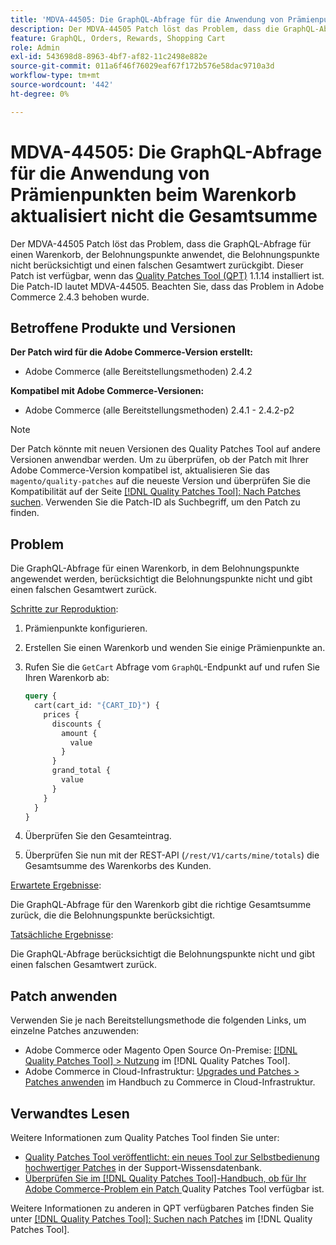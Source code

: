 ```yaml
---
title: 'MDVA-44505: Die GraphQL-Abfrage für die Anwendung von Prämienpunkten beim Warenkorb aktualisiert nicht die Gesamtsumme'
description: Der MDVA-44505 Patch löst das Problem, dass die GraphQL-Abfrage für einen Warenkorb, der Belohnungspunkte anwendet, die Belohnungspunkte nicht berücksichtigt und einen falschen Gesamtwert zurückgibt. Dieser Patch ist verfügbar, wenn das [Quality Patches Tool (QPT)](https://experienceleague.adobe.com/de/docs/commerce-operations/tools/quality-patches-tool/quality-patches-tool-to-self-serve-quality-patches) 1.1.14 installiert ist. Die Patch-ID lautet MDVA-44505. Beachten Sie, dass das Problem in Adobe Commerce 2.4.3 behoben wurde.
feature: GraphQL, Orders, Rewards, Shopping Cart
role: Admin
exl-id: 543698d8-8963-4bf7-af82-11c2498e882e
source-git-commit: 011a6f46f76029eaf67f172b576e58dac9710a3d
workflow-type: tm+mt
source-wordcount: '442'
ht-degree: 0%

---
```


# MDVA-44505: Die GraphQL-Abfrage für die Anwendung von Prämienpunkten beim Warenkorb aktualisiert nicht die Gesamtsumme

Der MDVA-44505 Patch löst das Problem, dass die GraphQL-Abfrage für einen Warenkorb, der Belohnungspunkte anwendet, die Belohnungspunkte nicht berücksichtigt und einen falschen Gesamtwert zurückgibt. Dieser Patch ist verfügbar, wenn das [Quality Patches Tool (QPT)](https://experienceleague.adobe.com/de/docs/commerce-operations/tools/quality-patches-tool/quality-patches-tool-to-self-serve-quality-patches) 1.1.14 installiert ist. Die Patch-ID lautet MDVA-44505. Beachten Sie, dass das Problem in Adobe Commerce 2.4.3 behoben wurde.

## Betroffene Produkte und Versionen

**Der Patch wird für die Adobe Commerce-Version erstellt:**

* Adobe Commerce (alle Bereitstellungsmethoden) 2.4.2

**Kompatibel mit Adobe Commerce-Versionen:**

* Adobe Commerce (alle Bereitstellungsmethoden) 2.4.1 - 2.4.2-p2

>[!NOTE]
>
>Der Patch könnte mit neuen Versionen des Quality Patches Tool auf andere Versionen anwendbar werden. Um zu überprüfen, ob der Patch mit Ihrer Adobe Commerce-Version kompatibel ist, aktualisieren Sie das `magento/quality-patches` auf die neueste Version und überprüfen Sie die Kompatibilität auf der Seite [[!DNL Quality Patches Tool]: Nach Patches suchen](https://experienceleague.adobe.com/de/docs/commerce-operations/tools/quality-patches-tool/quality-patches-tool-to-self-serve-quality-patches). Verwenden Sie die Patch-ID als Suchbegriff, um den Patch zu finden.

## Problem

Die GraphQL-Abfrage für einen Warenkorb, in dem Belohnungspunkte angewendet werden, berücksichtigt die Belohnungspunkte nicht und gibt einen falschen Gesamtwert zurück.

<u>Schritte zur Reproduktion</u>:

1. Prämienpunkte konfigurieren.
1. Erstellen Sie einen Warenkorb und wenden Sie einige Prämienpunkte an.
1. Rufen Sie die `GetCart` Abfrage vom `GraphQL`-Endpunkt auf und rufen Sie Ihren Warenkorb ab:

   ```GraphQL
   query {
     cart(cart_id: "{CART_ID}") {
       prices {
         discounts {
           amount {
             value
           }
         }
         grand_total {
           value
         }
       }
     }
   }
   ```

1. Überprüfen Sie den Gesamteintrag.
1. Überprüfen Sie nun mit der REST-API (`/rest/V1/carts/mine/totals`) die Gesamtsumme des Warenkorbs des Kunden.

<u>Erwartete Ergebnisse</u>:

Die GraphQL-Abfrage für den Warenkorb gibt die richtige Gesamtsumme zurück, die die Belohnungspunkte berücksichtigt.

<u>Tatsächliche Ergebnisse</u>:

Die GraphQL-Abfrage berücksichtigt die Belohnungspunkte nicht und gibt einen falschen Gesamtwert zurück.

## Patch anwenden

Verwenden Sie je nach Bereitstellungsmethode die folgenden Links, um einzelne Patches anzuwenden:

* Adobe Commerce oder Magento Open Source On-Premise: [[!DNL Quality Patches Tool] > Nutzung](/help/tools/quality-patches-tool/usage.md) im [!DNL Quality Patches Tool].
* Adobe Commerce in Cloud-Infrastruktur: [Upgrades und Patches > Patches anwenden](https://experienceleague.adobe.com/docs/commerce-cloud-service/user-guide/develop/upgrade/apply-patches.html?lang=de) im Handbuch zu Commerce in Cloud-Infrastruktur.

## Verwandtes Lesen

Weitere Informationen zum Quality Patches Tool finden Sie unter:

* [Quality Patches Tool veröffentlicht: ein neues Tool zur Selbstbedienung hochwertiger Patches](https://experienceleague.adobe.com/de/docs/commerce-operations/tools/quality-patches-tool/quality-patches-tool-to-self-serve-quality-patches) in der Support-Wissensdatenbank.
* [Überprüfen Sie im [!DNL Quality Patches Tool]-Handbuch, ob für Ihr Adobe Commerce-Problem ein Patch ](/help/tools/quality-patches-tool/patches-available-in-qpt/check-patch-for-magento-issue-with-magento-quality-patches.md) Quality Patches Tool verfügbar ist.

Weitere Informationen zu anderen in QPT verfügbaren Patches finden Sie unter [[!DNL Quality Patches Tool]: Suchen nach Patches](https://experienceleague.adobe.com/tools/commerce-quality-patches/index.html?lang=de) im [!DNL Quality Patches Tool].
